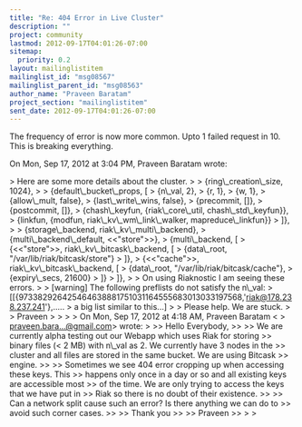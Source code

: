 ```yaml
---
title: "Re: 404 Error in Live Cluster"
description: ""
project: community
lastmod: 2012-09-17T04:01:26-07:00
sitemap:
  priority: 0.2
layout: mailinglistitem
mailinglist_id: "msg08567"
mailinglist_parent_id: "msg08563"
author_name: "Praveen Baratam"
project_section: "mailinglistitem"
sent_date: 2012-09-17T04:01:26-07:00
---
```



The frequency of error is now more common. Upto 1 failed request in 10.
This is breaking everything.

On Mon, Sep 17, 2012 at 3:04 PM, Praveen Baratam
wrote:

&gt; Here are some more details about the cluster.
&gt;
&gt; {ring\\_creation\\_size, 1024},
&gt;
&gt; {default\\_bucket\\_props, [
&gt; {n\\_val, 2},
&gt; {r, 1},
&gt; {w, 1},
&gt; {allow\\_mult, false},
&gt; {last\\_write\\_wins, false},
&gt; {precommit, []},
&gt; {postcommit, []},
&gt; {chash\\_keyfun, {riak\\_core\\_util, chash\\_std\\_keyfun}},
&gt; {linkfun, {modfun, riak\\_kv\\_wm\\_link\\_walker, mapreduce\\_linkfun}}
&gt; ]},
&gt;
&gt; {storage\\_backend, riak\\_kv\\_multi\\_backend},
&gt; {multi\\_backend\\_default, &lt;&lt;"store"&gt;&gt;},
&gt; {multi\\_backend, [
&gt; {&lt;&lt;"store"&gt;&gt;, riak\\_kv\\_bitcask\\_backend, [
&gt; {data\\_root, "/var/lib/riak/bitcask/store"}
&gt; ]},
&gt; {&lt;&lt;"cache"&gt;&gt;, riak\\_kv\\_bitcask\\_backend, [
&gt; {data\\_root, "/var/lib/riak/bitcask/cache"},
&gt; {expiry\\_secs, 21600}
&gt; ]}
&gt; ]},
&gt;
&gt; On using Riaknostic I am seeing these errors.
&gt;
&gt; [warning] The following preflists do not satisfy the n\\_val:
&gt; [[{973382926425464638881751031164555683013033197568,'riak@178.238.237.241'},.....
&gt; a big list similar to this...]
&gt;
&gt; Please help. We are stuck.
&gt;
&gt; Praveen
&gt;
&gt;
&gt;
&gt; On Mon, Sep 17, 2012 at 4:18 AM, Praveen Baratam &lt;
&gt; praveen.bara...@gmail.com&gt; wrote:
&gt;
&gt;&gt; Hello Everybody,
&gt;&gt;
&gt;&gt; We are currently alpha testing out our Webapp which uses Riak for storing
&gt;&gt; binary files (&lt; 2 MB) with n\\_val as 2. We currently have 3 nodes in the
&gt;&gt; cluster and all files are stored in the same bucket. We are using Bitcask
&gt;&gt; engine.
&gt;&gt;
&gt;&gt; Sometimes we see 404 error cropping up when accessing these keys. This
&gt;&gt; happens only once in a day or so and all existing keys are accessible most
&gt;&gt; of the time. We are only trying to access the keys that we have put in
&gt;&gt; Riak so there is no doubt of their existence.
&gt;&gt;
&gt;&gt; Can a network split cause such an error? Is there anything we can do to
&gt;&gt; avoid such corner cases.
&gt;&gt;
&gt;&gt; Thank you
&gt;&gt;
&gt;&gt; Praveen
&gt;&gt;
&gt;
&gt;
